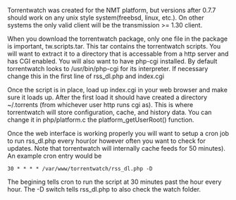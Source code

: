 Torrentwatch was created for the NMT platform, but versions after 0.7.7 should work on any unix style system(freebsd, linux, etc.).  On other systems the only valid client will be the transmission >= 1.30 client.

When you download the torrentwatch package, only one file in the package is important, tw.scripts.tar.  This tar contains the torrentwatch scripts.  You will want to extract it to a directory that is accessable from a http server and has CGI enabled.  You will also want to have php-cgi installed.  By default torrentwatch looks to /usr/bin/php-cgi for its interpreter.  If necessary change this in the first line of rss\_dl.php and index.cgi

Once the script is in place, load up index.cgi in your web browser and make sure it loads up.  After the first load it should have created a directory ~/.torrents (from whichever user http runs cgi as).  This is where torrentwatch will store configuration, cache, and history data.  You can change it in php/platform.c the platform\_getUserRoot() function.

Once the web interface is working properly you will want to setup a cron job to run rss\_dl.php every hour(or however often you want to check for updates.  Note that torrentwatch will internally cache feeds for 50 minutes).  An example cron entry would be


`30 * * * * /var/www/torrentwatch/rss_dl.php -D`

The begining tells cron to run the script at 30 minutes past the hour every hour.  The -D switch tells rss\_dl.php to also check the watch folder.